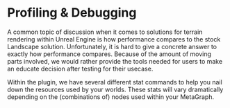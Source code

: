 # Profiling & Debugging

A common topic of discussion when it comes to solutions for terrain rendering within Unreal Engine is how performance compares to the stock Landscape solution. Unfortunately, it is hard to give a concrete answer to exactly how performance compares. Because of the amount of moving parts involved, we would rather provide the tools needed for users to make an educate decision after testing for their usecase.

Within the plugin, we have several different stat commands to help you nail down the resources used by your worlds. These stats will vary dramatically depending on the (combinations of) nodes used within your MetaGraph.
